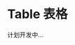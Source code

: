 <!--
 * @Author: shen
 * @Date: 2022-06-07 13:51:51
 * @LastEditors: shen
 * @LastEditTime: 2022-06-08 10:08:33
 * @Description:
-->

# Table 表格

计划开发中...